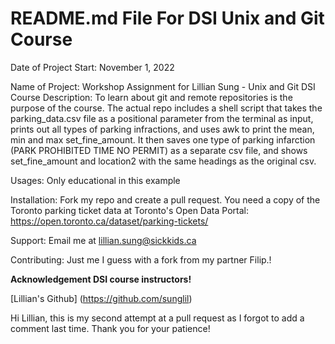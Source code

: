# README.md File For DSI Unix and Git Course

Date of Project Start: November 1, 2022

Name of Project: Workshop Assignment for Lillian Sung - Unix and Git DSI Course
Description: To learn about git and remote repositories is the purpose of the course. The actual repo includes a shell script that takes the parking_data.csv file as a positional parameter from the terminal as input, prints out all types of parking infractions, and uses awk to print the mean, min and max set_fine_amount. It then saves one type of parking infarction (PARK PROHIBITED TIME NO PERMIT) as a separate csv file, and shows set_fine_amount and location2 with the same headings as the original csv.

Usages: Only educational in this example

Installation: Fork my repo and create a pull request. You need a copy of the Toronto parking ticket data at Toronto's Open Data Portal:
https://open.toronto.ca/dataset/parking-tickets/

Support: Email me at lillian.sung@sickkids.ca

Contributing: Just me I guess with a fork from my partner Filip.!

**Acknowledgement DSI course instructors!**

[Lillian's Github] (https://github.com/sunglil)

Hi Lillian, this is my second attempt at a pull request as I forgot to add a comment last time. Thank you for your patience!
